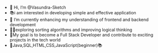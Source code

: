 - 👋 Hi, I’m @Vasundra-Sketch
- 📚i am interested in developing simple and effective application  
- 🌱 I’m currently enhancing my understanding of frontend and backend development
- 👩‍💻exploring sorting algorithms and improving logical thinking
- 🎯My goal is to become a Full Stack Developer and contribute to exciting projects in the tech world
- 🔧Java,SQL,HTML,CSS,JavaScript(beginner)📚




<!---
Vasundra-Sketch/Vasundra-Sketch is a ✨ special ✨ repository because its `README.md` (this file) appears on your GitHub profile.
You can click the Preview link to take a look at your changes.
--->
